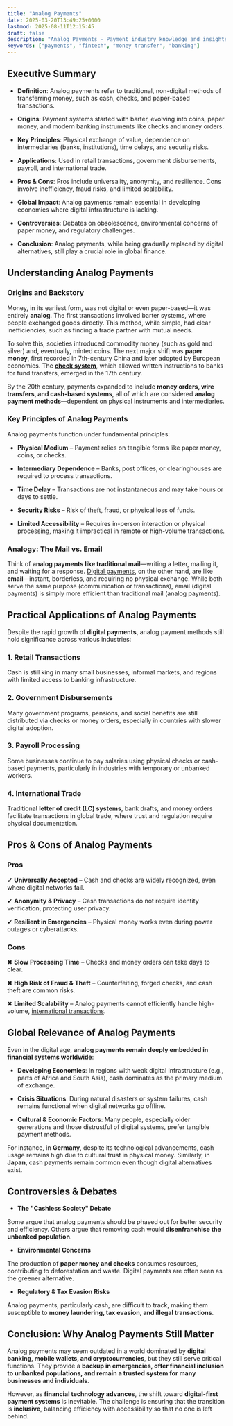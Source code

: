 ```yaml
---
title: "Analog Payments"
date: 2025-03-20T13:49:25+0000
lastmod: 2025-08-11T12:15:45
draft: false
description: "Analog Payments - Payment industry knowledge and insights"
keywords: ["payments", "fintech", "money transfer", "banking"]
---
```


## **Executive Summary**

- **Definition**: Analog payments refer to traditional, non-digital methods of transferring money, such as cash, checks, and paper-based transactions.

- **Origins**: Payment systems started with barter, evolving into coins, paper money, and modern banking instruments like checks and money orders.

- **Key Principles**: Physical exchange of value, dependence on intermediaries (banks, institutions), time delays, and security risks.

- **Applications**: Used in retail transactions, government disbursements, payroll, and international trade.

- **Pros & Cons**: Pros include universality, anonymity, and resilience. Cons involve inefficiency, fraud risks, and limited scalability.

- **Global Impact**: Analog payments remain essential in developing economies where digital infrastructure is lacking.

- **Controversies**: Debates on obsolescence, environmental concerns of paper money, and regulatory challenges.

- **Conclusion**: Analog payments, while being gradually replaced by digital alternatives, still play a crucial role in global finance.

## **Understanding Analog Payments**

### **Origins and Backstory**

Money, in its earliest form, was not digital or even paper-based—it was entirely **analog**. The first transactions involved barter systems, where people exchanged goods directly. This method, while simple, had clear inefficiencies, such as finding a trade partner with mutual needs.

To solve this, societies introduced commodity money (such as gold and silver) and, eventually, minted coins. The next major shift was **paper money**, first recorded in 7th-century China and later adopted by European economies. The **[check system](https://faisalkhanllc.xyz/resources/payments-wiki/c/check-or-cheque/)**, which allowed written instructions to banks for fund transfers, emerged in the 17th century.

By the 20th century, payments expanded to include **money orders, wire transfers, and cash-based systems**, all of which are considered **analog payment methods**—dependent on physical instruments and intermediaries.

### **Key Principles of Analog Payments**

Analog payments function under fundamental principles:

- **Physical Medium** – Payment relies on tangible forms like paper money, coins, or checks.

- **Intermediary Dependence** – Banks, post offices, or clearinghouses are required to process transactions.

- **Time Delay** – Transactions are not instantaneous and may take hours or days to settle.

- **Security Risks** – Risk of theft, fraud, or physical loss of funds.

- **Limited Accessibility** – Requires in-person interaction or physical processing, making it impractical in remote or high-volume transactions.

### **Analogy: The Mail vs. Email**

Think of **analog payments like traditional mail**—writing a letter, mailing it, and waiting for a response. [Digital payments](https://faisalkhanllc.xyz/resources/payments-wiki/d/digital-payments/), on the other hand, are like **email**—instant, borderless, and requiring no physical exchange. While both serve the same purpose (communication or transactions), email (digital payments) is simply more efficient than traditional mail (analog payments).

## **Practical Applications of Analog Payments**

Despite the rapid growth of **digital payments**, analog payment methods still hold significance across various industries:

### **1. Retail Transactions**

Cash is still king in many small businesses, informal markets, and regions with limited access to banking infrastructure.

### **2. Government Disbursements**

Many government programs, pensions, and social benefits are still distributed via checks or money orders, especially in countries with slower digital adoption.

### **3. Payroll Processing**

Some businesses continue to pay salaries using physical checks or cash-based payments, particularly in industries with temporary or unbanked workers.

### **4. International Trade**

Traditional **letter of credit (LC) systems**, bank drafts, and money orders facilitate transactions in global trade, where trust and regulation require physical documentation.

## **Pros & Cons of Analog Payments**

### **Pros**

✔ **Universally Accepted** – Cash and checks are widely recognized, even where digital networks fail.

✔ **Anonymity & Privacy** – Cash transactions do not require identity verification, protecting user privacy.

✔ **Resilient in Emergencies** – Physical money works even during power outages or cyberattacks.

### **Cons**

✖ **Slow Processing Time** – Checks and money orders can take days to clear.

✖ **High Risk of Fraud & Theft** – Counterfeiting, forged checks, and cash theft are common risks.

✖ **Limited Scalability** – Analog payments cannot efficiently handle high-volume, [international transactions](https://faisalkhanllc.xyz/resources/payments-wiki/i/international-trade/).

## **Global Relevance of Analog Payments**

Even in the digital age, **analog payments remain deeply embedded in financial systems worldwide**:

- **Developing Economies**: In regions with weak digital infrastructure (e.g., parts of Africa and South Asia), cash dominates as the primary medium of exchange.

- **Crisis Situations**: During natural disasters or system failures, cash remains functional when digital networks go offline.

- **Cultural & Economic Factors**: Many people, especially older generations and those distrustful of digital systems, prefer tangible payment methods.

For instance, in **Germany**, despite its technological advancements, cash usage remains high due to cultural trust in physical money. Similarly, in **Japan**, cash payments remain common even though digital alternatives exist.

## **Controversies & Debates**

- **The "Cashless Society" Debate**

Some argue that analog payments should be phased out for better security and efficiency. Others argue that removing cash would **disenfranchise the unbanked population**.

- **Environmental Concerns**

The production of **paper money and checks** consumes resources, contributing to deforestation and waste. Digital payments are often seen as the greener alternative.

- **Regulatory & Tax Evasion Risks**

Analog payments, particularly cash, are difficult to track, making them susceptible to **money laundering, tax evasion, and illegal transactions**.

## **Conclusion: Why Analog Payments Still Matter**

Analog payments may seem outdated in a world dominated by **digital banking, mobile wallets, and cryptocurrencies**, but they still serve critical functions. They provide a **backup in emergencies, offer financial inclusion to unbanked populations, and remain a trusted system for many businesses and individuals**.

However, as **financial technology advances**, the shift toward **digital-first payment systems** is inevitable. The challenge is ensuring that the transition is **inclusive**, balancing efficiency with accessibility so that no one is left behind.